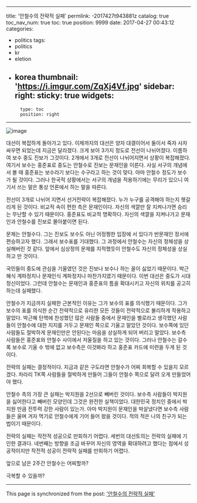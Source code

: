 
---
title: '안철수의 전략적 실패'
permlink: -2017427t943881z
catalog: true
toc_nav_num: true
toc: true
position: 9999
date: 2017-04-27 00:43:12
categories:
- politics
tags:
- politics
- kr
- eletion
- korea
thumbnail: 'https://i.imgur.com/ZqXj4Vf.jpg'
sidebar:
    right:
        sticky: true
widgets:
    -
        type: toc
        position: right
---


![image](https://i.imgur.com/ZqXj4Vf.jpg)

대선이 복잡하게 돌아가고 있다. 이제까지의 대선은 양자 대결이어서 둘이서 죽자 사자 싸우면 되었는데 지금은 달라졌다. 크게 보아 3가지 정도로 전선이 나뉘어졌다.
이름하여 보수 중도 진보가 그것이다. 2개에서 3개로 전선이 나뉘어지면서 상황이 복잡해졌다. 여기서 보수는 홍준표로 중도는 안철수로 진보는 문재인을 이른다. 사실 서구의 개념에서 볼 때 홍준표는 보수라기 보다는 수구라고 하는 것이 맞다. 아마 안철수 정도가 보수가 될 것이다. 그러나 한국적 상황에서는 서구의 개념을 적용하기에는 무리가 있으니 여기서 쓰는 말은 통상 언론에서 하는 말을 따른다. 

전선이 3개로 나뉘어 지면서 선거전략이 복잡해졌다. 누가 누구를 공격해야 하는지 헷갈리게 된 것이다. 비교적 속이 편한 측은 문재인이다. 자신의 색깔만 잘 지켜나가면 승리는 무난할 수 있기 때문이다. 홍준표도 비교적 명확하다. 자신의 색깔을 지켜나가고 문재인과 안철수를 진보로 몰아붙이면 된다. 

문제는 안철수다. 그는 진보도 보수도 아닌 어정쩡한 입장에 서 있다가 반문재인 정서에 편승하고자 했다. 그래서 보수표를 기대했다. 그 과정에서 안철수는 자신의 정체성을 상실해버린 것 같다. 앞에서 심상정의 문제를 지적했듯이 안철수도 자신의 정체성을 상실하고 만 것이다. 

국민들이 중도에 관심을 기울였던 것은 진보나 보수나 하는 꼴이 싫었기 때문이다. 박근혜식 계파정치나 문재인식 계파정치나 마찬가지였기 때문이다. 이번 대선은 중도가 시대정신이었다. 그런데 안철수는 문재인과 홍준표의 틈을 확대시키고 자신의 위치를 공고히 하는데 실패했다. 

안철수가 지금까지 실패한 근본적인 이유는 그가 보수의 표를 의식했기 때문이다. 그가 보수의 표를 의식한 순간 전략적으로 유리한 모든 것들이 전략적으로 불리하게 작용하고 말았다. 박근혜 탄핵에 찬성했던 많은 사람들 중에서 문재인을 별로라고 생각했던 사람들이 안철수에 대한 지지를 거두고 문재인 쪽으로 기울고 말았던 것이다. 보수쪽에 있던 사람들도 절박하게 문재인만은 안된다는 마음을 상실하게 되어 버리고 말았다. 보수측 사람들은 홍준표와 안철수 사이에서 저울질을 하고 있는 것이다. 그러나 안철수는 갈수록 보수로 기울 수 밖에 없고 보수측은 이것봐라 하고 홍준표 카드에 미련을 두게 된 것이다. 

전략의 실패는 결정적이다. 지금과 같은 구도라면 안철수가 어찌 회복할 수 있을지 모르겠다. 차라리 TK쪽 사람들을 절박하게 만들어 그들이 안철수 쪽으로 달려 오게 만들었어야 했다. 

안철수 측의 가장 큰 실패는 박지원을 2선으로 빼버린 것이다. 보수측 사람들이 박지원을 싫어한다고 빼버린 모양인데 그것은 완전한 실책이었다. 대한민국 정치인 중에서 박지원 만큼 전투력 강한 사람이 있는가. 아마 박지원이 문재인을 박살냈다면 보수측 사람들은 울며 겨자 먹기로 안철수에게 기어 들어 왔을 것이다. 적의 적은 나의 친구가 되는 법이기 때문이다. 

전략의 실패는 작전적 성공으로 만회하기 어렵다. 세번의 대선토의는 전략의 실패에 기인한 결과다. 네번째는 방향을 조금 바꾸어 자신의 영역을 확대하려고 했다는 점에서 성공적이지만 작전적 성공이 전략적 실패를 만회하기 어렵다.

앞으로 남은 2주간 안철수는 어찌할까?

극복할 수 있을까?

- - -

This page is synchronized from the post: ['안철수의 전략적 실패'](https://steemit.com/@oldstone/-2017427t943881z)
